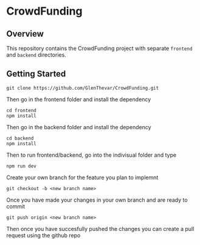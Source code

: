 # CrowdFunding

## Overview

This repository contains the CrowdFunding project with separate `frontend` and `backend` directories.

## Getting Started

```
git clone https://github.com/GlenThevar/CrowdFunding.git
```

Then go in the frontend folder and install the dependency

```
cd frontend
npm install
```

Then go in the backend folder and install the dependency

```
cd backend
npm install
```

Then to run frontend/backend, go into the indivisual folder and type

```
npm run dev
```

Create your own branch for the feature you plan to implemnt
```
git checkout -b <new branch name>
```

Once you have made your changes in your own branch and are ready to commit

```
git push origin <new branch name>
```

Then once you have succesfully pushed the changes you can create a pull request using the github repo


